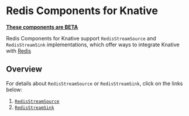 # Redis Components for Knative

**[These components are BETA](https://github.com/knative/community/tree/main/mechanics/MATURITY-LEVELS.md)**

Redis Components for Knative support `RedisStreamSource` and `RedisStreamSink`
implementations, which offer ways to integrate Knative with
[Redis](https://redis.io)

## Overview

For details about `RedisStreamSource` or `RedisStreamSink`, click on the links
below:

1. [`RedisStreamSource`](source)
1. [`RedisStreamSink`](sink)
